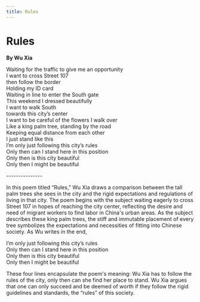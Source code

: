 ```yaml
---
title: Rules
---
```


# Rules
**By Wu Xia**

Waiting for the traffic to give me an opportunity<br />
I want to cross Street 107<br />
then follow the border<br />
Holding my ID card<br />
Waiting in line to enter the South gate<br />
This weekend I dressed beautifully<br />
I want to walk South<br />
towards this city’s center<br />
I want to be careful of the flowers I walk over<br />
Like a king palm tree, standing by the road<br />
Keeping equal distance from each other<br />
I just stand like this<br />
I’m only just following this city’s rules<br />
Only then can I stand here in this position<br />
Only then is this city beautiful<br />
Only then I might be beautiful<br />


---------------<br />

In this poem titled “Rules,” Wu Xia draws a comparison between the tall palm trees she sees in the city and the rigid expectations and regulations of living in that city. The poem begins with the subject waiting eagerly to cross Street 107 in hopes of reaching the city center, reflecting the desire and need of migrant workers to find labor in China's urban areas. As the subject describes these king palm trees, the stiff and immutable placement of every tree symbolizes the expectations and necessities of fitting into Chinese society. As Wu writes in the end, 

I’m only just following this city’s rules<br />
Only then can I stand here in this position<br />
Only then is this city beautiful<br />
Only then I might be beautiful<br />

These four lines encapsulate the poem's meaning: Wu Xia has to follow the rules of the city, only then can she find her place to stand. Wu Xia argues that one can only succeed and be deemed of worth if they follow the rigid guidelines and standards, the “rules” of this society.
